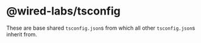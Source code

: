 # @wired-labs/tsconfig

These are base shared `tsconfig.json`s from which all other `tsconfig.json`s inherit from.
